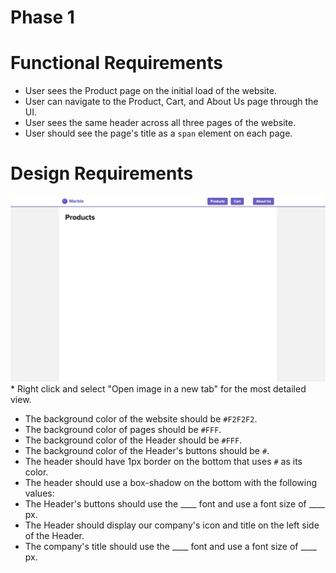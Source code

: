 # Phase 1

# Functional Requirements

* User sees the Product page on the initial load of the website.
* User can navigate to the Product, Cart, and About Us page through the UI.
* User sees the same header across all three pages of the website.
* User should see the page's title as a `span` element on each page.

# Design Requirements

<img src="https://github.com/DevMountain/qa-ecommerce/blob/assets/phase_1.jpg" />
* Right click and select "Open image in a new tab" for the most detailed view.

* The background color of the website should be `#F2F2F2`.
* The background color of pages should be `#FFF`.
* The background color of the Header should be `#FFF`.
* The background color of the Header's buttons should be `#`.
* The header should have 1px border on the bottom that uses `#` as its color.
* The header should use a box-shadow on the bottom with the following values:
* The Header's buttons should use the ____ font and use a font size of ____ px.
* The Header should display our company's icon and title on the left side of the Header.
* The company's title should use the ____ font and use a font size of ____ px.